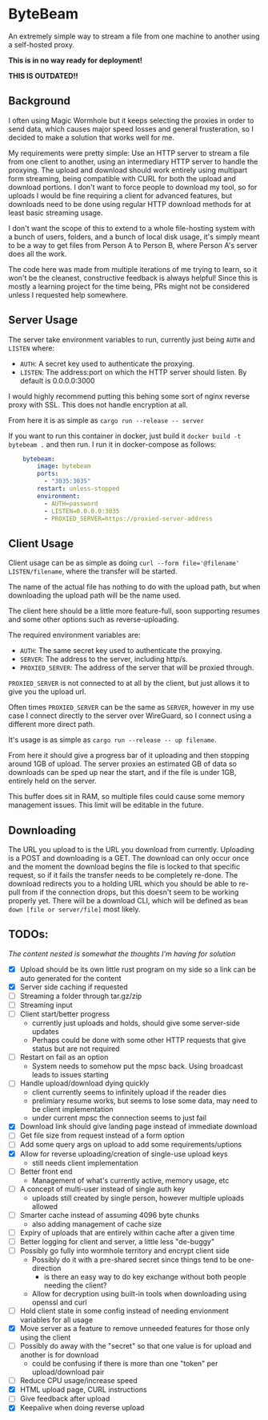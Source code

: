 # ByteBeam

An extremely simple way to stream a file from one machine to another using a self-hosted proxy.

**This is in no way ready for deployment!**

**THIS IS OUTDATED!!**

## Background

I often using Magic Wormhole but it keeps selecting the proxies in order to send data, which causes major speed losses and general frusteration, so I decided to make a solution that works well for me.

My requirements were pretty simple: Use an HTTP server to stream a file from one client to another, using an intermediary HTTP server to handle the proxying. The upload and download should work entirely using multipart form streaming, being compatible with CURL for both the upload and download portions. I don't want to force people to download my tool, so for uploads I would be fine requiring a client for advanced features, but downloads need to be done using regular HTTP download methods for at least basic streaming usage.

I don't want the scope of this to extend to a whole file-hosting system with a bunch of users, folders, and a bunch of local disk usage, it's simply meant to be a way to get files from Person A to Person B, where Person A's server does all the work.

The code here was made from multiple iterations of me trying to learn, so it won't be the cleanest, constructive feedback is always helpful! Since this is mostly a learning project for the time being, PRs might not be considered unless I requested help somewhere.

## Server Usage
The server take environment variables to run, currently just being `AUTH` and `LISTEN` where:

- `AUTH`: A secret key used to authenticate the proxying.
- `LISTEN`: The address:port on which the HTTP server should listen. By default is 0.0.0.0:3000

I would highly recommend putting this behing some sort of nginx reverse proxy with SSL. This does not handle encryption at all.

From here it is as simple as `cargo run --release -- server`

If you want to run this container in docker, just build it `docker build -t bytebeam .` and then run. I run it in docker-compose as follows:
```yml
    bytebeam:
        image: bytebeam
        ports:
          - "3035:3035"
        restart: unless-stopped
        environment:
          - AUTH=password
          - LISTEN=0.0.0.0:3035
          - PROXIED_SERVER=https://proxied-server-address
```

## Client Usage
Client usage can be as simple as doing `curl --form file='@filename' LISTEN/filename`, where the transfer will be started.

The name of the actual file has nothing to do with the upload path, but when downloading the upload path will be the name used.

The client here should be a little more feature-full, soon supporting resumes and some other options such as reverse-uploading.

The required environment variables are:

- `AUTH`: The same secret key used to authenticate the proxying.
- `SERVER`: The address to the server, including http/s.
- `PROXIED_SERVER`: The address of the server that will be proxied through.

`PROXIED_SERVER` is not connected to at all by the client, but just allows it to give you the upload url.

Often times `PROXIED_SERVER` can be the same as `SERVER`, however in my use case I connect directly to the server over WireGuard, so I connect using a different more direct path.

It's usage is as simple as `cargo run --release -- up filename`.

From here it should give a progress bar of it uploading and then stopping around 1GB of upload. The server proxies an estimated GB of data so downloads can be sped up near the start, and if the file is under 1GB, entirely held on the server.

This buffer does sit in RAM, so multiple files could cause some memory management issues. This limit will be editable in the future.

## Downloading
The URL you upload to is the URL you download from currently. Uploading is a POST and downloading is a GET. The download can only occur once and the moment the download begins the file is locked to that specific request, so if it fails the transfer needs to be completely re-done. The download redirects you to a holding URL which you should be able to re-pull from if the connection drops, but this doesn't seem to be working properly yet. There will be a download CLI, which will be defined as `beam down [file or server/file]` most likely.

## TODOs:
*The content nested is somewhat the thoughts I'm having for solution*

- [x] Upload should be its own little rust program on my side so a link can be auto generated for the content
- [x] Server side caching if requested
- [ ] Streaming a folder through tar.gz/zip
- [ ] Streaming input
- [ ] Client start/better progress
    - currently just uploads and holds, should give some server-side updates
    - Perhaps could be done with some other HTTP requests that give status but are not required
- [ ] Restart on fail as an option
    - System needs to somehow put the mpsc back. Using broadcast leads to issues starting
- [ ] Handle upload/download dying quickly
    - client currently seems to infinitely upload if the reader dies
    - prelimiary resume works, but seems to lose some data, may need to be client implementation
    - under current mpsc the connection seems to just fail
- [x] Download link should give landing page instead of immediate download
- [ ] Get file size from request instead of a form option
- [ ] Add some query args on upload to add some requirements/uptions
- [x] Allow for reverse uploading/creation of single-use upload keys
    - still needs client implementation
- [ ] Better front end
    - Management of what's currently active, memory usage, etc
- [ ] A concept of multi-user instead of single auth key
    - uploads still created by single person, however multiple uploads allowed
- [ ] Smarter cache instead of assuming 4096 byte chunks
    - also adding management of cache size
- [ ] Expiry of uploads that are entirely within cache after a given time
- [ ] Better logging for client and server, a little less "de-buggy"
- [ ] Possibly go fully into wormhole territory and encrypt client side
    - Possibly do it with a pre-shared secret since things tend to be one-direction
        - is there an easy way to do key exchange without both people needing the client?
    - Allow for decryption using built-in tools when downloading using openssl and curl
- [ ] Hold client state in some config instead of needing envionment variables for all usage
- [x] Move server as a feature to remove unneeded features for those only using the client
- [ ] Possibly do away with the "secret" so that one value is for upload and another is for download
    - could be confusing if there is more than one "token" per upload/download pair
- [ ] Reduce CPU usage/increase speed
- [x] HTML upload page, CURL instructions
- [ ] Give feedback after upload
- [x] Keepalive when doing reverse upload